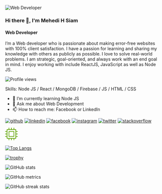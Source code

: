 ![Web Developer](https://i.ibb.co/jyBxXBp/Resume-Web-Developer-UIUX-Designer-Presentation.jpg)

### Hi there 👋, I'm Mehedi H Siam
#### Web Developer


I’m a Web developer who is passionate about making error-free websites with 100% client satisfaction. I have a passion for learning and sharing my knowledge with others as publicly as possible. I love to solve real-world problems. I am strategic, goal-oriented, and always work with an end goal in mind. I enjoy working with include ReactJS, JavaScript as well as Node JS.

![Profile views](https://gpvc.arturio.dev/mehedihsiam)

Skills: Node JS / React / MongoDB / Firebase / JS / HTML / CSS

- 🌱 I’m currently learning Node JS 
- 💬 Ask me about Web Development 
- 📫 How to reach me: Facebook or LinkedIn 


[<img src='https://cdn.jsdelivr.net/npm/simple-icons@3.0.1/icons/github.svg' alt='github' height='40'>](https://github.com/mehedihsiam)  [<img src='https://cdn.jsdelivr.net/npm/simple-icons@3.0.1/icons/linkedin.svg' alt='linkedin' height='40'>](https://www.linkedin.com/in/mehedihsiam/)  [<img src='https://cdn.jsdelivr.net/npm/simple-icons@3.0.1/icons/facebook.svg' alt='facebook' height='40'>](https://www.facebook.com/mehedihsiam537)  [<img src='https://cdn.jsdelivr.net/npm/simple-icons@3.0.1/icons/instagram.svg' alt='instagram' height='40'>](https://www.instagram.com/mehedihsiam/)  [<img src='https://cdn.jsdelivr.net/npm/simple-icons@3.0.1/icons/twitter.svg' alt='twitter' height='40'>](https://twitter.com/mehedihsiam)  [<img src='https://cdn.jsdelivr.net/npm/simple-icons@3.0.1/icons/stackoverflow.svg' alt='stackoverflow' height='40'>](https://stackoverflow.com/users/16839227)  

<a href='https://docs.github.com/en/developers'><img src='https://raw.githubusercontent.com/acervenky/animated-github-badges/master/assets/devbadge.gif' width='40' height='40'></a> 


[![Top Langs](https://github-readme-stats.vercel.app/api/top-langs/?username=anuraghazra&layout=compact)](https://github.com/anuraghazra/github-readme-stats)

[![trophy](https://github-profile-trophy.vercel.app/?username=mehedihsiam)](https://github.com/ryo-ma/github-profile-trophy)




![GitHub stats](https://github-readme-stats.vercel.app/api?username=mehedihsiam&show_icons=true)  


![GitHub metrics](https://metrics.lecoq.io/mehedihsiam)

![GitHub streak stats](https://github-readme-streak-stats.herokuapp.com/?user=mehedihsiam)  

  
